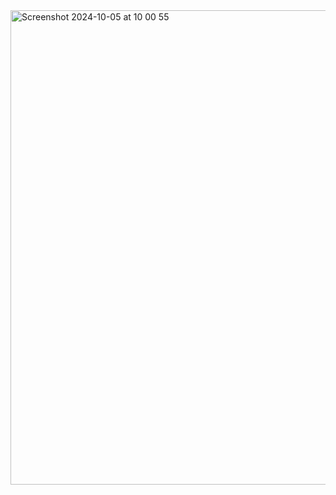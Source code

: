 <img width="759" alt="Screenshot 2024-10-05 at 10 00 55" src="https://github.com/user-attachments/assets/9c84b856-eac1-4792-a3e7-0e87cf8d8b2a">
